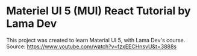 # Materiel UI 5 (MUI) React Tutorial by Lama Dev
This project was created to learn Material UI 5, with Lama Dev's course.
Source: https://www.youtube.com/watch?v=fzxEECHnsvU&t=3888s